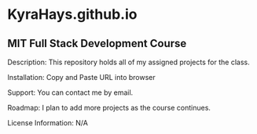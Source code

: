 # KyraHays.github.io

## MIT Full Stack Development Course

Description: This repository holds all of my assigned projects for the class.

Installation: Copy and Paste URL into browser

Support: You can contact me by email.

Roadmap: I plan to add more projects as the course continues. 

License Information: N/A
